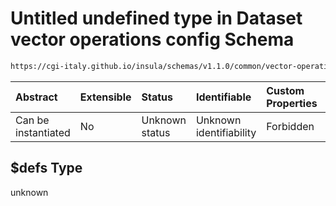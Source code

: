 # Untitled undefined type in Dataset vector operations config Schema

```txt
https://cgi-italy.github.io/insula/schemas/v1.1.0/common/vector-operations-config.schema.json#/$defs
```



| Abstract            | Extensible | Status         | Identifiable            | Custom Properties | Additional Properties | Access Restrictions | Defined In                                                                                                           |
| :------------------ | :--------- | :------------- | :---------------------- | :---------------- | :-------------------- | :------------------ | :------------------------------------------------------------------------------------------------------------------- |
| Can be instantiated | No         | Unknown status | Unknown identifiability | Forbidden         | Allowed               | none                | [vector-operations-config.schema.json\*](schemas/common/vector-operations-config.schema.json) |

## $defs Type

unknown
